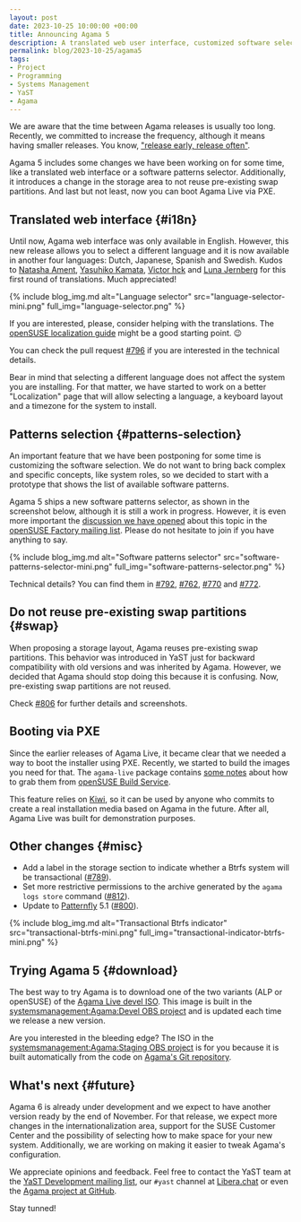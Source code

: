 ```yaml
---
layout: post
date: 2023-10-25 10:00:00 +00:00
title: Announcing Agama 5
description: A translated web user interface, customized software selection and PXE support.
permalink: blog/2023-10-25/agama5
tags:
- Project
- Programming
- Systems Management
- YaST
- Agama
---
```


We are aware that the time between Agama releases is usually too long. Recently, we committed to
increase the frequency, although it means having smaller releases. You know, ["release early,
release often"](https://en.wikipedia.org/wiki/Release_early,_release_often).

Agama 5 includes some changes we have been working on for some time, like a translated web interface
or a software patterns selector. Additionally, it introduces a change in the storage area to not
reuse pre-existing swap partitions. And last but not least, now you can boot Agama Live via PXE.

## Translated web interface {#i18n}

Until now, Agama web interface was only available in English. However, this new release allows you
to select a different language and it is now available in another four languages: Dutch, Japanese,
Spanish and Swedish. Kudos to [Natasha Ament](https://l10n.opensuse.org/user/Stacheldrahtje/),
[Yasuhiko Kamata](https://l10n.opensuse.org/user/YasuhikoKamata/), [Victor
hck](https://l10n.opensuse.org/user/VictorHck/) and [Luna
Jernberg](https://l10n.opensuse.org/user/LunaJernbergc15bd25a134943af/) for this first round
of translations. Much appreciated!

{% include blog_img.md alt="Language selector"
src="language-selector-mini.png" full_img="language-selector.png" %}

If you are interested, please, consider helping with the translations. The [openSUSE localization
guide](https://en.opensuse.org/openSUSE:Localization_guide) might be a good starting point. :wink:

You can check the pull request [#796](https://github.com/openSUSE/agama/pull/796) if you are
interested in the technical details.

Bear in mind that selecting a different language does not affect the system you are
installing. For that matter, we have started to work on a better "Localization" page that will allow
selecting a language, a keyboard layout and a timezone for the system to install.

## Patterns selection {#patterns-selection}

An important feature that we have been postponing for some time is customizing the software
selection. We do not want to bring back complex and specific concepts, like system roles, so we
decided to start with a prototype that shows the list of available software patterns.

Agama 5 ships a new software patterns selector, as shown in the screenshot below, although it is
still a work in progress. However, it is even more important the [discussion we have
opened](https://lists.opensuse.org/archives/list/factory@lists.opensuse.org/thread/PH7R3Q36KUBBBV4COQ5ZLDCTJNODHC6N/)
about this topic in the [openSUSE Factory mailing
list](https://lists.opensuse.org/archives/list/factory@lists.opensuse.org/). Please do not hesitate
to join if you have anything to say.

{% include blog_img.md alt="Software patterns selector"
src="software-patterns-selector-mini.png" full_img="software-patterns-selector.png" %}

Technical details? You can find them in [#792](https://github.com/openSUSE/agama/pull/792),
[#762](https://github.com/openSUSE/agama/pull/762),
[#770](https://github.com/openSUSE/agama/pull/770) and
[#772](https://github.com/openSUSE/agama/pull/772).

## Do not reuse pre-existing swap partitions {#swap}

When proposing a storage layout, Agama reuses pre-existing swap partitions. This behavior was
introduced in YaST just for backward compatibility with old versions and was inherited by Agama.
However, we decided that Agama should stop doing this because it is confusing. Now, pre-existing
swap partitions are not reused.

Check [#806](https://github.com/openSUSE/agama/pull/806) for further details and screenshots.

## Booting via PXE

Since the earlier releases of Agama Live, it became clear that we needed a way to boot the installer
using PXE. Recently, we started to build the images you need for that. The `agama-live` package
contains [some
notes](https://build.opensuse.org/package/view_file/systemsmanagement:Agama:Devel/agama-live/README.pxe?expand=1)
about how to grab them from [openSUSE Build Service](https://build.opensuse.org/).

This feature relies on [Kiwi](https://osinside.github.io/kiwi/), so it can be used by anyone who
commits to create a real installation media based on Agama in the future. After all, Agama Live was
built for demonstration purposes.

## Other changes {#misc}

* Add a label in the storage section to indicate whether a Btrfs system will be transactional
  ([#789](https://github.com/openSUSE/agama/pull/789)).
* Set more restrictive permissions to the archive generated by the `agama logs store` command
([#812](https://github.com/openSUSE/agama/pull/812)).
* Update to [Patternfly](https://www.patternfly.org/) 5.1
  ([#800](https://github.com/openSUSE/agama/pull/800)).

{% include blog_img.md alt="Transactional Btrfs indicator"
src="transactional-btrfs-mini.png" full_img="transactional-indicator-btrfs-mini.png" %}

## Trying Agama 5 {#download}

The best way to try Agama is to download one of the two variants (ALP or openSUSE) of the [Agama
Live devel
ISO](https://download.opensuse.org/repositories/systemsmanagement:/Agama:/Devel/images/iso/). This
image is built in the [systemsmanagement:Agama:Devel OBS
project](https://build.opensuse.org/package/show/systemsmanagement:Agama:Devel/agama-live) and is
updated each time we release a new version.

Are you interested in the bleeding edge? The ISO in the [systemsmanagement:Agama:Staging OBS
project](https://build.opensuse.org/package/show/systemsmanagement:Agama:Staging/agama-live) is for
you because it is built automatically from the code on [Agama's Git
repository](https://github.com/openSUSE/agama).

## What's next {#future}

Agama 6 is already under development and we expect to have another version ready by the end of
November. For that release, we expect more changes in the internationalization area, support for the
SUSE Customer Center and the possibility of selecting how to make space for your new system.
Additionally, we are working on making it easier to tweak Agama's configuration.

We appreciate opinions and feedback. Feel free to contact the YaST team at the [YaST Development
mailing list](https://lists.opensuse.org/archives/list/yast-devel@lists.opensuse.org/), our `#yast`
channel at [Libera.chat](https://libera.chat/) or even the [Agama project at
GitHub](https://github.com/openSUSE/agama).

Stay tunned!
